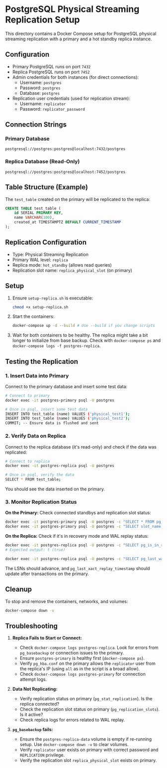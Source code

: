 # PostgreSQL Physical Streaming Replication Setup

This directory contains a Docker Compose setup for PostgreSQL physical streaming replication with a primary and a hot standby replica instance.

## Configuration

- Primary PostgreSQL runs on port `7432`
- Replica PostgreSQL runs on port `7452`
- Admin credentials for both instances (for direct connections):
  - Username: `postgres`
  - Password: `postgres`
  - Database: `postgres`
- Replication user credentials (used for replication stream):
  - Username: `replicator`
  - Password: `replicator_password`

## Connection Strings

### Primary Database
`postgresql://postgres:postgres@localhost:7432/postgres`

### Replica Database (Read-Only)
`postgresql://postgres:postgres@localhost:7452/postgres`

## Table Structure (Example)

The `test_table` created on the primary will be replicated to the replica:
```sql
CREATE TABLE test_table (
    id SERIAL PRIMARY KEY,
    name VARCHAR(100),
    created_at TIMESTAMPTZ DEFAULT CURRENT_TIMESTAMP
);
```

## Replication Configuration

- Type: Physical Streaming Replication
- Primary WAL level: `replica`
- Replica mode: `hot_standby` (allows read queries)
- Replication slot name: `replica_physical_slot` (on primary)

## Setup

1.  Ensure `setup-replica.sh` is executable:
    ```bash
    chmod +x setup-replica.sh
    ```
2.  Start the containers:
    ```bash
    docker-compose up -d --build # Use --build if you change scripts
    ```
3.  Wait for both containers to be healthy. The replica might take a bit longer to initialize from base backup.
    Check with `docker-compose ps` and `docker-compose logs -f postgres-replica`.

## Testing the Replication

### 1. Insert Data into Primary

Connect to the primary database and insert some test data:
```bash
# Connect to primary
docker exec -it postgres-primary psql -U postgres

# Once in psql, insert some test data
INSERT INTO test_table (name) VALUES ('physical_test1');
INSERT INTO test_table (name) VALUES ('physical_test2');
COMMIT; -- Ensure data is flushed and sent
```

### 2. Verify Data on Replica

Connect to the replica database (it's read-only) and check if the data was replicated:
```bash
# Connect to replica
docker exec -it postgres-replica psql -U postgres

# Once in psql, verify the data
SELECT * FROM test_table;
```
You should see the data inserted on the primary.

### 3. Monitor Replication Status

**On the Primary:**
Check connected standbys and replication slot status:
```bash
docker exec -it postgres-primary psql -U postgres -c "SELECT * FROM pg_stat_replication;"
docker exec -it postgres-primary psql -U postgres -c "SELECT slot_name, slot_type, active, restart_lsn, confirmed_flush_lsn FROM pg_replication_slots WHERE slot_name = 'replica_physical_slot';"
```

**On the Replica:**
Check if it's in recovery mode and WAL replay status:
```bash
docker exec -it postgres-replica psql -U postgres -c "SELECT pg_is_in_recovery();"
# Expected output: t (true)

docker exec -it postgres-replica psql -U postgres -c "SELECT pg_last_wal_receive_lsn(), pg_last_wal_replay_lsn(), pg_last_xact_replay_timestamp();"
```
The LSNs should advance, and `pg_last_xact_replay_timestamp` should update after transactions on the primary.

## Cleanup

To stop and remove the containers, networks, and volumes:
```bash
docker-compose down -v
```

## Troubleshooting

1.  **Replica Fails to Start or Connect:**
    *   Check `docker-compose logs postgres-replica`. Look for errors from `pg_basebackup` or connection issues to the primary.
    *   Ensure `postgres-primary` is healthy first (`docker-compose ps`).
    *   Verify `pg_hba.conf` on the primary allows the `replicator` user from the replica's IP (using `all` as in the script is a broad allow).
    *   Check `docker-compose logs postgres-primary` for connection attempt logs.

2.  **Data Not Replicating:**
    *   Verify replication status on primary (`pg_stat_replication`). Is the replica connected?
    *   Check the replication slot status on primary (`pg_replication_slots`). Is it active?
    *   Check replica logs for errors related to WAL replay.

3.  **`pg_basebackup` fails:**
    *   Ensure the `postgres-replica-data` volume is empty if re-running setup. Use `docker-compose down -v` to clear volumes.
    *   Verify `replicator` user exists on primary with correct password and `REPLICATION` privilege.
    *   Verify the replication slot `replica_physical_slot` exists on primary.
